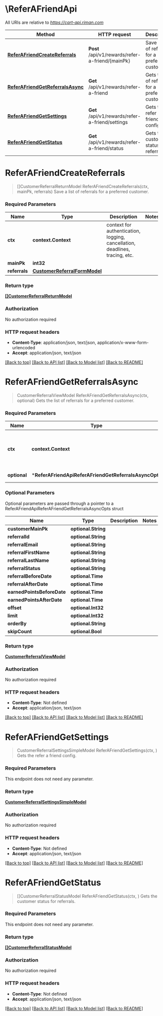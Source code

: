 # \ReferAFriendApi

All URIs are relative to *https://cart-api.riman.com*

Method | HTTP request | Description
------------- | ------------- | -------------
[**ReferAFriendCreateReferrals**](ReferAFriendApi.md#ReferAFriendCreateReferrals) | **Post** /api/v1/rewards/refer-a-friend/{mainPk} | Save a list of referrals for a preferred customer.
[**ReferAFriendGetReferralsAsync**](ReferAFriendApi.md#ReferAFriendGetReferralsAsync) | **Get** /api/v1/rewards/refer-a-friend | Gets the list of referrals for a preferred customer.
[**ReferAFriendGetSettings**](ReferAFriendApi.md#ReferAFriendGetSettings) | **Get** /api/v1/rewards/refer-a-friend/settings | Gets the refer a friend config.
[**ReferAFriendGetStatus**](ReferAFriendApi.md#ReferAFriendGetStatus) | **Get** /api/v1/rewards/refer-a-friend/status | Gets the customer status for referrals.


# **ReferAFriendCreateReferrals**
> []CustomerReferralReturnModel ReferAFriendCreateReferrals(ctx, mainPk, referrals)
Save a list of referrals for a preferred customer.

### Required Parameters

Name | Type | Description  | Notes
------------- | ------------- | ------------- | -------------
 **ctx** | **context.Context** | context for authentication, logging, cancellation, deadlines, tracing, etc.
  **mainPk** | **int32**|  | 
  **referrals** | [**CustomerReferralFormModel**](CustomerReferralFormModel.md)|  | 

### Return type

[**[]CustomerReferralReturnModel**](CustomerReferralReturnModel.md)

### Authorization

No authorization required

### HTTP request headers

 - **Content-Type**: application/json, text/json, application/x-www-form-urlencoded
 - **Accept**: application/json, text/json

[[Back to top]](#) [[Back to API list]](../README.md#documentation-for-api-endpoints) [[Back to Model list]](../README.md#documentation-for-models) [[Back to README]](../README.md)

# **ReferAFriendGetReferralsAsync**
> CustomerReferralViewModel ReferAFriendGetReferralsAsync(ctx, optional)
Gets the list of referrals for a preferred customer.

### Required Parameters

Name | Type | Description  | Notes
------------- | ------------- | ------------- | -------------
 **ctx** | **context.Context** | context for authentication, logging, cancellation, deadlines, tracing, etc.
 **optional** | ***ReferAFriendApiReferAFriendGetReferralsAsyncOpts** | optional parameters | nil if no parameters

### Optional Parameters
Optional parameters are passed through a pointer to a ReferAFriendApiReferAFriendGetReferralsAsyncOpts struct

Name | Type | Description  | Notes
------------- | ------------- | ------------- | -------------
 **customerMainPk** | **optional.String**|  | 
 **referralId** | **optional.String**|  | 
 **referralEmail** | **optional.String**|  | 
 **referralFirstName** | **optional.String**|  | 
 **referralLastName** | **optional.String**|  | 
 **referralStatus** | **optional.String**|  | 
 **referralBeforeDate** | **optional.Time**|  | 
 **referralAfterDate** | **optional.Time**|  | 
 **earnedPointsBeforeDate** | **optional.Time**|  | 
 **earnedPointsAfterDate** | **optional.Time**|  | 
 **offset** | **optional.Int32**|  | 
 **limit** | **optional.Int32**|  | 
 **orderBy** | **optional.String**|  | 
 **skipCount** | **optional.Bool**|  | 

### Return type

[**CustomerReferralViewModel**](CustomerReferralViewModel.md)

### Authorization

No authorization required

### HTTP request headers

 - **Content-Type**: Not defined
 - **Accept**: application/json, text/json

[[Back to top]](#) [[Back to API list]](../README.md#documentation-for-api-endpoints) [[Back to Model list]](../README.md#documentation-for-models) [[Back to README]](../README.md)

# **ReferAFriendGetSettings**
> CustomerReferralSettingsSimpleModel ReferAFriendGetSettings(ctx, )
Gets the refer a friend config.

### Required Parameters
This endpoint does not need any parameter.

### Return type

[**CustomerReferralSettingsSimpleModel**](CustomerReferralSettingsSimpleModel.md)

### Authorization

No authorization required

### HTTP request headers

 - **Content-Type**: Not defined
 - **Accept**: application/json, text/json

[[Back to top]](#) [[Back to API list]](../README.md#documentation-for-api-endpoints) [[Back to Model list]](../README.md#documentation-for-models) [[Back to README]](../README.md)

# **ReferAFriendGetStatus**
> []CustomerReferralStatusModel ReferAFriendGetStatus(ctx, )
Gets the customer status for referrals.

### Required Parameters
This endpoint does not need any parameter.

### Return type

[**[]CustomerReferralStatusModel**](CustomerReferralStatusModel.md)

### Authorization

No authorization required

### HTTP request headers

 - **Content-Type**: Not defined
 - **Accept**: application/json, text/json

[[Back to top]](#) [[Back to API list]](../README.md#documentation-for-api-endpoints) [[Back to Model list]](../README.md#documentation-for-models) [[Back to README]](../README.md)

